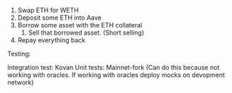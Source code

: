 1. Swap ETH for WETH
2. Deposit some ETH into Aave
3. Borrow some asset with the ETH collateral
    1. Sell that borrowed asset. (Short selling)
4. Repay everything back

Testing:

Integration test: Kovan
Unit tests: Mainnet-fork (Can do this because not working with oracles. If working with oracles deploy mocks on devopment network)